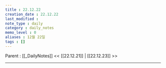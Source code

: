 ```yaml
---
title : 22.12.22
creation_date : 22.12.22
last_modified :
note_type : daily
category : daily_notes
memo_level : 0
aliases : 12월 22일
tags : []
---
```

Parent : [[_DailyNotes]]
<< [[22.12.21]] | [[22.12.23]] >>

---
